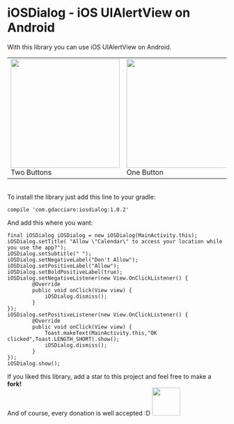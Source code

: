 # iOSDialog - iOS UIAlertView on Android

With this library you can use iOS UIAlertView on Android.<br>
<table>
<tr>
<td><img src="http://i.imgur.com/E2BYMfG.jpg" width=250><br>Two Buttons</td>
<td><img src="http://i.imgur.com/L2QNRS4.jpg" width=250><br>One Button</td>
</tr>
</table>
<br>
To install the library just add this line to your gradle:
	
	compile 'com.gdacciaro:iosdialog:1.0.2'
	
And add this where you want:

	final iOSDialog iOSDialog = new iOSDialog(MainActivity.this);
	iOSDialog.setTitle( "Allow \"Calendar\" to access your location while you use the app?");
	iOSDialog.setSubtitle(" ");
	iOSDialog.setNegativeLabel("Don't Allow");
	iOSDialog.setPositiveLabel("Allow");
	iOSDialog.setBoldPositiveLabel(true);
	iOSDialog.setNegativeListener(new View.OnClickListener() {
			@Override
			public void onClick(View view) {
				iOSDialog.dismiss();
			}
	});
	iOSDialog.setPositiveListener(new View.OnClickListener() {
			@Override
			public void onClick(View view) {
				Toast.makeText(MainActivity.this,"OK clicked",Toast.LENGTH_SHORT).show();
				iOSDialog.dismiss();
			}
	});
	iOSDialog.show();
	
	
If you liked this library, add a star to this project and feel free to make a <b>fork!</b><br>
And of course, every donation is well accepted :D
<a href="http://paypal.me/gdacciaro"><img src="https://www.paypalobjects.com/webstatic/paypalme/images/social/pplogo384.png" width=64></a>

